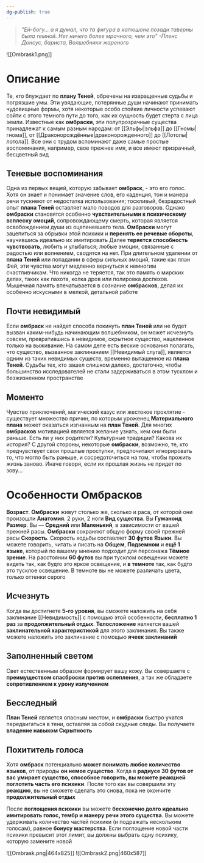 ```yaml
---
dg-publish: true
---
```

> *"Ей-богу... а я думал, что та фигура в капюшоне позади таверны была темной. Нет ничего более мрачного, чем это"
> -Пленс Донсус, бариста, Волшебники жареного*

![[Ombrask1.png]]

# Описание

Те, кто блуждает по **плану Теней**, обречены на извращенные судьбы и погрязшие умы. Эти увядающие, потерянные души начинают принимать чудовищные формы, хотя некоторые особо стойкие личности успевают сойти с этого темного пути до того, как их сущность будет стерта с лица земли. Известные как **омбраски**, эти полупрозрачные существа принадлежат к самым разным народам: от [[Эльфы|эльфа]] до [[Гномы|гнома]], от [[Драконорождённые|драконорожденного]] до [[Лотолы|лотола]]. Все они с трудом вспоминают даже самые простые воспоминания, например, свое прежнее имя, и все имеют призрачный, бесцветный вид

## Теневые воспоминания

Одна из первых вещей, которую забывает **омбраск**, - это его голос. Хотя он знает и понимает значение слов, его каденция, тон и манера речи тускнеют от недостатка использования; тоскливый, безрадостный опыт **плана Теней** оставляет мало поводов для разговоров. Однако **омбраски** становятся особенно **чувствительными к психическому всплеску эмоций**, сопровождающему смерть, которая является освобождением души из оцепеневшего тела. **Омбраски** могут зацепиться за обрывки этой психики и **перенять ее речевые обороты**, научившись идеально их имитировать
Далее **теряется способность чувствовать**, любить и улыбаться; любые эмоции, связанные с радостью или волнением, сводятся на нет. При длительном удалении от **плана Теней** или попадании в сферы сильных эмоций, такие как план Фей, эти чувства могут медленно вернуться к немногим счастливчикам. Что никогда не теряется, так это память о мирских делах, таких как пахота, колка дров или полировка доспехов. Мышечная память впечатывается в сознание **омбрасков**, делая их особенно искусными в мелкой, детальной работе

## Почти невидимый

Если **омбраск** не найдет способа покинуть **план Теней** или не будет вызван каким-нибудь начинающим волшебником, он может исчезнуть совсем, превратившись в невидимое, скрытное существо, нацеленное только на выживание. На самом деле есть веские основания полагать, что существо, вызванное заклинанием [[Невидимый слуга]], является одним из таких невидимых существ, временно вытащенное из **плана Теней**. Судьбы тех, кто зашел слишком далеко, достаточно, чтобы большинство исследователей не стали задерживаться в этом тусклом и безжизненном пространстве

## Моменто

Чувство приключений, магический казус или жестокое проклятие - существует множество причин, по которым уроженец **Материального плана** может оказаться изгнанным на **план Теней**. Для многих **омбрасков** мотивацией является желание узнать, кем они были раньше. Есть ли у них родители? Культурные традиции? Какова их история? С другой стороны, некоторые **омбраски**, возможно, те, кто предчувствует свои прошлые проступки, предпочитают игнорировать то, что могло быть раньше, и сосредоточиться на том, чтобы прожить жизнь заново. Иначе говоря, если их прошлая жизнь не придет по зову...

# Особенности Омбрасков

**Возраст**. **Омбраски** живут столько же, сколько и раса, от которой они произошли
**Анатомия**. 2 руки, 2 ноги 
**Вид существа**. Вы **Гуманоид** 
**Размер**. Вы — **Средний** или **Маленький**, в зависимости от вашей прежней расы. **Омбраски** сохраняют общую форму своей прежней расы
**Скорость**. Скорость ходьбы составляет **30 футов**
**Языки**. Вы можете говорить, читать и писать на **Общем**, **Подземном** и **ещё 1 языке**, который по вашему мнению подходит для персонажа
**Тёмное зрение**. На расстоянии **60 футов** вы при тусклом освещении можете видеть так, как будто это яркое освещение, и **в темноте** так, как будто это тусклое освещение. В темноте вы не можете различать цвета, только оттенки серого

## Исчезнуть

Когда вы достигнете **5-го уровня**, вы сможете  наложить на себя заклинание [[Невидимость]] с помощью этой особенности, **бесплатно 1 раз** за **продолжительный отдых**. **Телосложение** является вашей **заклинательной характеристикой** для этого заклинания. Вы также можете наложить это заклинание с помощью **ячеек заклинаний**

## Заполненный светом

Свет естественным образом формирует вашу кожу. Вы совершаете с **преимуществом спасброски против ослепления**, а так же обладаете **сопротивлением к урону излучением**

## Бесследный

**План Теней** является опасным местом, и **омбраски** быстро учатся передвигаться в тени, оставляя за собой скудные следы. Вы получаете **владение навыком Скрытность**

## Похититель голоса

Хотя **омбраск** потенциально **может понимать любое количество языков**, от природы **он немое существо**. Когда в **радиусе 30 футов от вас** **умирает существо, способное говорить, вы можете реакцией поглотить часть его психики**. После того как вы совершили эту **реакцию**, вы не сможете сделать это снова, пока не окончите **продолжительный отдых**

После **поглощения психики** вы можете **бесконечно долго идеально имитировать голос, тембр и манеру речи этого существа**. Вы можете удерживать количество частей психики (и подражать нескольким голосам), равное **бонусу мастерства**. Если поглощение новой части психики превысит этот лимит, вы должны выбрать одну психику, которую замените новой

![[Ombrask.png|464x825]]
![[Ombrask2.png|460x587]]